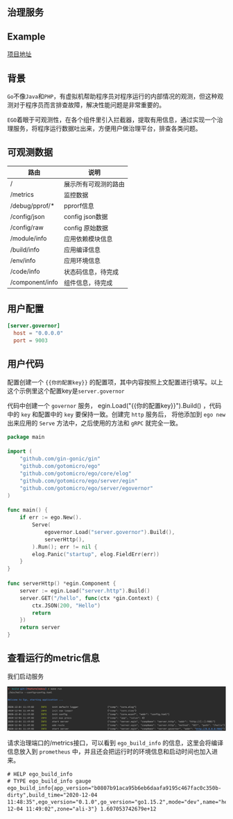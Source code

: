 ## 治理服务
## Example
[项目地址](https://github.com/gotomicro/ego/tree/master/examples/server/governor)

## 背景
``Go``不像``Java``和``PHP``，有虚拟机帮助程序员对程序运行的内部情况的观测，但这种观测对于程序员而言排查故障，解决性能问题是非常重要的。

``EGO``着眼于可观测性，在各个组件里引入拦截器，提取有用信息，通过实现一个治理服务，将程序运行数据吐出来，方便用户做治理平台，排查各类问题。

## 可观测数据
|路由| 说明|
| --- | --- |
| / | 展示所有可观测的路由 |
| /metrics | 监控数据 |
| /debug/pprof/* | pprorf信息 |
| /config/json | config json数据 |
| /config/raw | config 原始数据 |
| /module/info | 应用依赖模块信息 |
| /build/info | 应用编译信息 |
| /env/info | 应用环境信息 |
| /code/info | 状态码信息，待完成 |
| /component/info | 组件信息，待完成 |

## 用户配置
```toml
[server.governor]
  host = "0.0.0.0"
  port = 9003
```


## 用户代码
配置创建一个 ``{{你的配置key}}`` 的配置项，其中内容按照上文配置进行填写。以上这个示例里这个配置key是``server.governor``

代码中创建一个 ``governor`` 服务， egin.Load("{{你的配置key}}").Build() ，代码中的 ``key`` 和配置中的 ``key`` 要保持一致。创建完 ``http`` 服务后， 将他添加到 ``ego new`` 出来应用的 ``Serve`` 方法中，之后使用的方法和 ``gRPC`` 就完全一致。

```go
package main

import (
	"github.com/gin-gonic/gin"
	"github.com/gotomicro/ego"
	"github.com/gotomicro/ego/core/elog"
	"github.com/gotomicro/ego/server/egin"
	"github.com/gotomicro/ego/server/egovernor"
)

func main() {
	if err := ego.New().
		Serve(
			egovernor.Load("server.governor").Build(),
			serverHttp(),
		).Run(); err != nil {
		elog.Panic("startup", elog.FieldErr(err))
	}
}

func serverHttp() *egin.Component {
	server := egin.Load("server.http").Build()
	server.GET("/hello", func(ctx *gin.Context) {
		ctx.JSON(200, "Hello")
		return
	})
	return server
}
```

## 查看运行的metric信息
我们启动服务

![](../../images/buildrun.png)

请求治理端口的/metrics接口，可以看到 ``ego_build_info`` 的信息，这里会将编译信息放入到 ``prometheus`` 中，并且还会把运行时的环境信息和启动时间也加入进来。
```
# HELP ego_build_info 
# TYPE ego_build_info gauge
ego_build_info{app_version="b0807b91aca95b6eb6daafa9195c467fac0c350b-dirty",build_time="2020-12-04 11:48:35",ego_version="0.1.0",go_version="go1.15.2",mode="dev",name="hello",region="huabei",start_time="2020-12-04 11:49:02",zone="ali-3"} 1.607053742679e+12
```
